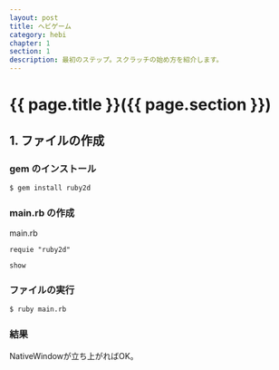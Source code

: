 ```yaml
---
layout: post
title: ヘビゲーム
category: hebi
chapter: 1
section: 1
description: 最初のステップ。スクラッチの始め方を紹介します。
---
```


# {{ page.title }}({{ page.section }})

## 1. ファイルの作成

### gem のインストール

```bash
$ gem install ruby2d
```

### main.rb の作成

main.rb

```
requie "ruby2d"

show
```

### ファイルの実行

```bash
$ ruby main.rb
```

### 結果

NativeWindowが立ち上がればOK。
